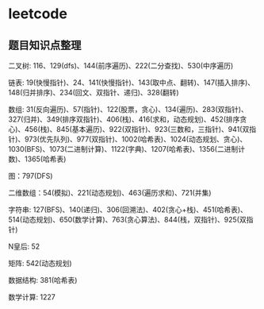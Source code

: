 # leetcode

## 题目知识点整理

二叉树: 116、129(dfs)、144(前序遍历)、222(二分查找)、530(中序遍历)

链表: 19(快慢指针)、24、141(快慢指针)、143(取中点、翻转)、147(插入排序)、148(归并排序)、234(回文、双指针、递归)、328(翻转)

数组: 31(反向遍历)、57(指针)、122(股票，贪心)、134(遍历)、283(双指针)、327(归并)、349(排序双指针)、406(栈)、416(求和，动态规划)、452(排序贪心)、456(栈)、845(基本遍历)、922(双指针)、923(三数和，三指针)、941(双指针)、973(优先队列)、977(双指针)、1002(哈希表)、1024(动态规划、贪心)、1030(BFS)、1073(二进制计算)、1122(字典)、1207(哈希表)、1356(二进制计数)、1365(哈希表)

图：797(DFS)

二维数组：54(模拟)、221(动态规划)、463(遍历求和)、721(并集)

字符串: 127(BFS)、140(递归)、306(回溯法)、402(贪心+栈)、451(哈希表)、514(动态规划)、650(数学计算)、763(贪心算法)、844(栈，双指针)、925(双指针)

N皇后: 52

矩阵: 542(动态规划)

数据结构: 381(哈希表)

数学计算: 1227
